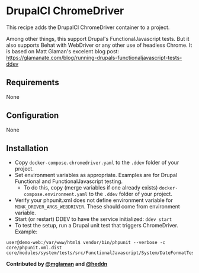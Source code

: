# DrupalCI ChromeDriver

This recipe adds the DrupalCI ChromeDriver container to a project.

Among other things, this support Drupal's FunctionalJavascript tests.
But it also supports Behat with WebDriver or any other use of headless Chrome.
It is based on Matt Glaman's excelent blog post: https://glamanate.com/blog/running-drupals-functionaljavascript-tests-ddev

## Requirements

None

## Configuration

None

## Installation

* Copy `docker-compose.chromedriver.yaml` to the `.ddev` folder of your project.
* Set environment variables as appropriate. Examples are for Drupal Functional and FunctionalJavascript testing.
  * To do this, copy (merge variables if one already exists) `docker-compose.environment.yaml` to the `.ddev` folder of your project.
* Verify your phpunit.xml does not define environment variable for `MINK_DRIVER_ARGS_WEBDRIVER`. These should come from environment variable.
* Start (or restart) DDEV to have the service initialized: `ddev start`
* To test the setup, run a Drupal unit test that triggers ChromeDriver. Example:
```shell script
user@demo-web:/var/www/html$ vendor/bin/phpunit --verbose -c core/phpunit.xml.dist core/modules/system/tests/src/FunctionalJavascript/System/DateFormatTest.php
```

**Contributed by [@mglaman](https://github.com/mglaman)
and [@heddn](https://github.com/heddn)**
